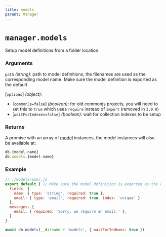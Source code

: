 ```yaml
---
title: models
parent: Manager
---
```


# `manager.models`

Setup model definitions from a folder location

### Arguments

`path` *(string)*: path to model definitions, the filenames are used as the corresponding model name. Make sure the model definition is exported as the default

[`options`] *(object)*:
  - [`commonJs=false`] *(boolean)*: for old commonjs projects, you will need to set this to `true` which uses `require` instead of `import` (removed in `3.0.0`)
  - [`waitForIndexes=false`] *(boolean)*: wait for collection indexes to be setup

### Returns

A promise with an array of [model](../model) instances, the model instances will also be available at:
```js
db.{model-name}
db.models.{model-name}
```

### Example

```js
// ./models/user.js
export default { // Make sure the model definition is exported as the default
  fields: {
    name: { type: 'string', required: true },
    email: { type: 'email', required: true, index: 'unique' }
  },
  messages: {
    email: { required: 'Sorry, we require an email.' },
  }
}
```

```js
await db.models(__dirname + 'models', { waitForIndexes: true })
```
